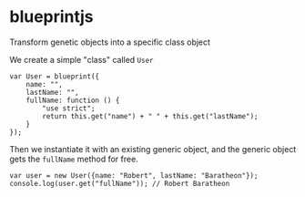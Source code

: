 blueprintjs
===========

Transform genetic objects into a specific class object

We create a simple "class" called `User`

    var User = blueprint({
        name: "",
        lastName: "",
        fullName: function () {
            "use strict";
            return this.get("name") + " " + this.get("lastName");
        }
    });

Then we instantiate it with an existing generic object, and the generic object
gets the `fullName` method for free.

    var user = new User({name: "Robert", lastName: "Baratheon"});
    console.log(user.get("fullName")); // Robert Baratheon